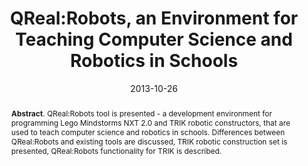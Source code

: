 ---
title: "QReal:Robots, an Environment for Teaching Computer Science and Robotics in Schools"
authors: '<i>Andrey Terekhov, Yurii Litvinov, and Timofey Bryksin</i>'
collection: publications
permalink: /publication/2013-10-26-qreal-robots
date: 2013-10-26
venue: "the proceedings of <b>CEE-SECR'13</b>"
paperurl: 'https://doi.org/10.1145/2556610.2591506'
counter_id: 'C4'
level: 'Regional'
abstract: "<p><b>Abstract</b>. QReal:Robots tool is presented - a development environment for programming Lego Mindstorms NXT 2.0 and TRIK robotic constructors, that are used to teach computer science and robotics in schools. Differences between QReal:Robots and existing tools are discussed, TRIK robotic construction set is presented, QReal:Robots functionality for TRIK is described.</p>"
---